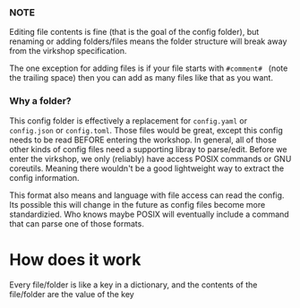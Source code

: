 ### NOTE
Editing file contents is fine (that is the goal of the config folder), but renaming or adding folders/files means the folder structure will break away from the virkshop specification.

The one exception for adding files is if your file starts with `#comment# ` (note the trailing space) then you can add as many files like that as you want.


### Why a folder?
This config folder is effectively a replacement for `config.yaml` or `config.json` or `config.toml`. 
Those files would be great, except this config needs to be read BEFORE entering the workshop.
In general, all of those other kinds of config files need a supporting libray to parse/edit.
Before we enter the virkshop, we only (reliably) have access POSIX commands or GNU coreutils.
Meaning there wouldn't be a good lightweight way to extract the config information.

This format also means and language with file access can read the config.
Its possible this will change in the future as config files become more standardizied.
Who knows maybe POSIX will eventually include a command that can parse one of those formats.

# How does it work
Every file/folder is like a key in a dictionary, and the contents of the file/folder are the value of the key
